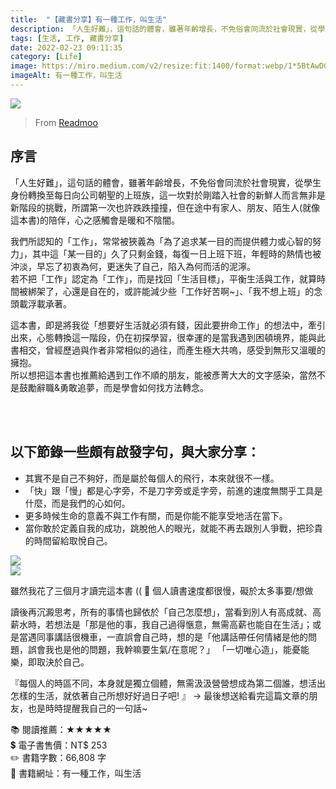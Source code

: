 ```yaml
---
title:  "【藏書分享】有一種工作，叫生活"
description: 「人生好難」，這句話的體會，雖著年齡增長，不免俗會同流於社會現實，從學生身份轉換至每日向公司朝聖的上班族，這一坎對於剛踏入社會的新鮮人而言無非是新階段的挑戰
tags: [生活, 工作, 藏書分享]
date: 2022-02-23 09:11:35
category: [Life]
image: https://miro.medium.com/v2/resize:fit:1400/format:webp/1*5BtAwDGy_7MaSXPrXV9uqw.png
imageAlt: 有一種工作，叫生活
---
```


<img class="post-img" src="https://miro.medium.com/v2/resize:fit:818/format:webp/1*9Kujm8PZypC_l5NwFA3LcA.jpeg" />

> From [Readmoo](http://moo.im/a/2hioqF)

## 序言
「人生好難」，這句話的體會，雖著年齡增長，不免俗會同流於社會現實，從學生身份轉換至每日向公司朝聖的上班族，這一坎對於剛踏入社會的新鮮人而言無非是新階段的挑戰，所謂第一次也許跌跌撞撞，但在途中有家人、朋友、陌生人(就像這本書)的陪伴，心之感觸會是暖和不陰闇。

我們所認知的「工作」，常常被狹義為「為了追求某一目的而提供體力或心智的努力」，其中這「某一目的」久了只剩金錢，每復一日上班下班，年輕時的熱情也被沖淡，早忘了初衷為何，更迷失了自己，陷入為何而活的泥濘。<br/>
若不把「工作」認定為「工作」，而是找回「生活目標」，平衡生活與工作，就算時間被綁架了，心還是自在的，或許能減少些「工作好苦啊~」、「我不想上班」的念頭載浮載承著。

這本書，即是將我從「想要好生活就必須有錢，因此要拚命工作」的想法中，牽引出來，心態轉換這一階段，仍在初探學習，很幸運的是當我遇到困頓境界，能與此書相交，曾經歷過與作者非常相似的過往，而產生極大共嗚，感受到無形又溫暖的擁抱。<br/>
所以想把這本書也推薦給遇到工作不順的朋友，能被彥菁大大的文字感染，當然不是鼓勵辭職&勇敢追夢，而是學會如何找方法轉念。

<br/>
<br/>

## 以下節錄一些頗有啟發字句，與大家分享：
- 其實不是自己不夠好，而是屬於每個人的飛行，本來就很不一樣。
- 「快」跟「慢」都是心字旁，不是刀字旁或辵字旁，前進的速度無關乎工具是什麼，而是我們的心如何。
- 更多時候生命的意義不與工作有關，而是你能不能享受地活在當下。
- 當你敢於定義自我的成功，跳脫他人的眼光，就能不再去跟別人爭戰，把珍貴的時間留給取悅自己。

<img class="post-img" src="https://miro.medium.com/v2/resize:fit:1400/format:webp/1*5BtAwDGy_7MaSXPrXV9uqw.png" /><br/>
<img class="post-img" src="https://miro.medium.com/v2/resize:fit:1400/format:webp/1*AVbzRj9QefyQBuVRNB9RBQ.png" />

雖然我花了三個月才讀完這本書 (( 🤣 個人讀書速度都很慢，礙於太多事要/想做

讀後再沉澱思考，所有的事情也歸依於「自己怎麼想」，當看到別人有高成就、高薪水時，若想法是「那是他的事，我自己過得愜意，無需高薪也能自在生活」；或是當遇同事講話很機車，一直誤會自己時，想的是「他講話帶任何情緒是他的問題，誤會我也是他的問題，我幹嘛要生氣/在意呢？」
「一切唯心造」，能憂能樂，即取決於自己。

『每個人的時區不同，本身就是獨立個體，無需汲汲營營想成為第二個誰，想活出怎樣的生活，就依著自己所想好好過日子吧! 』 → 最後想送給看完這篇文章的朋友，也是時時提醒我自己的一句話~

📚 閱讀推薦：★★★★★<br/>
💲 電子書售價：NT$ 253<br/>
✏️ 書籍字數：66,808 字<br/>
🔗 書籍網址：有一種工作，叫生活<br/>
